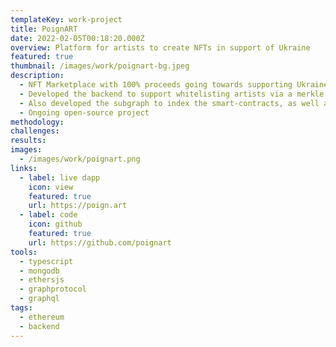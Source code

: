 ```yaml
---
templateKey: work-project
title: PoignART
date: 2022-02-05T00:18:20.000Z
overview: Platform for artists to create NFTs in support of Ukraine
featured: true
thumbnail: /images/work/poignart-bg.jpeg
description:
  - NFT Marketplace with 100% proceeds going towards supporting Ukraine via Unchain.fund.
  - Developed the backend to support whitelisting artists via a merkle tree along with JWT + web3 signature auth for artists to submit artworks for Lazy minting.
  - Also developed the subgraph to index the smart-contracts, as well as added 100% unit test coverage to the smart contracts.
  - Ongoing open-source project
methodology:
challenges:
results:
images:
  - /images/work/poignart.png
links:
  - label: live dapp
    icon: view
    featured: true
    url: https://poign.art
  - label: code
    icon: github
    featured: true
    url: https://github.com/poignart
tools:
  - typescript
  - mongodb
  - ethersjs
  - graphprotocol
  - graphql
tags:
  - ethereum
  - backend
---
```

